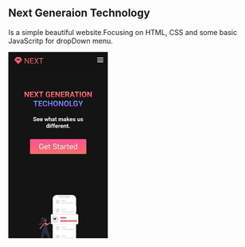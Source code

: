 ## Next Generaion Technology
Is a simple beautiful website.Focusing on HTML, CSS and some basic JavaScritp for dropDown menu.


![image](image.jpg)



